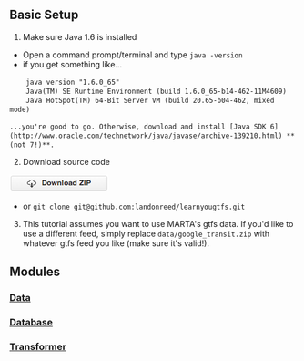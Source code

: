 ## Basic Setup

1. Make sure Java 1.6 is installed
  * Open a command prompt/terminal and type `java -version`
  * if you get something like...
  ```
      java version "1.6.0_65"
	  Java(TM) SE Runtime Environment (build 1.6.0_65-b14-462-11M4609)
	  Java HotSpot(TM) 64-Bit Server VM (build 20.65-b04-462, mixed mode)
  ```
    ...you're good to go. Otherwise, download and install [Java SDK 6](http://www.oracle.com/technetwork/java/javase/archive-139210.html) **(not 7!)**.

2. Download source code

  [![alt text](zip.png "Download this repository as a zip file")](https://github.com/landonreed/learnyougtfs/archive/master.zip)
  * or `git clone git@github.com:landonreed/learnyougtfs.git`

3. This tutorial assumes you want to use MARTA's gtfs data.  If you'd like to use a different feed, simply replace `data/google_transit.zip` with whatever gtfs feed you like (make sure it's valid!).

## Modules

### [Data](data)

### [Database](database)

### [Transformer](transformer)
